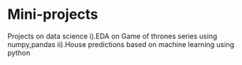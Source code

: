 # Mini-projects
Projects on data science
 i).EDA on Game of thrones series using numpy,pandas
 ii).House predictions based on machine learning using python
 
